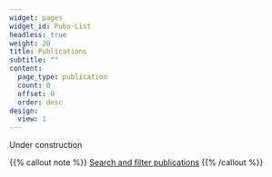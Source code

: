 ```yaml
---
widget: pages
widget_id: Pubs-List
headless: true
weight: 20
title: Publications
subtitle: ""
content:
  page_type: publication
  count: 0
  offset: 0
  order: desc
design:
  view: 1
---
```

Under construction

{{% callout note %}}
[Search and filter publications](./publication/)
{{% /callout %}}
